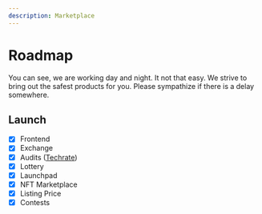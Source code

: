 ```yaml
---
description: Marketplace
---
```


# Roadmap

You can see, we are working day and night. It not that easy. We strive to bring out the safest products for you. Please sympathize if there is a delay somewhere.

## Launch

* [x] Frontend
* [x] Exchange
* [x] Audits ([Techrate](https://github.com/TechRate/Smart-Contract-Audits/blob/main/Becoswap.pdf))
* [x] Lottery
* [x] Launchpad
* [x] NFT Marketplace
* [x] Listing Price
* [x] Contests
